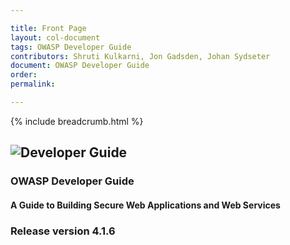 ```yaml
---

title: Front Page
layout: col-document
tags: OWASP Developer Guide
contributors: Shruti Kulkarni, Jon Gadsden, Johan Sydseter
document: OWASP Developer Guide
order:
permalink:

---
```


{% include breadcrumb.html %}

## ![Developer Guide](../assets/images/dg_logo.png)

### OWASP Developer Guide

#### A Guide to Building Secure Web Applications and Web Services

### Release version 4.1.6
